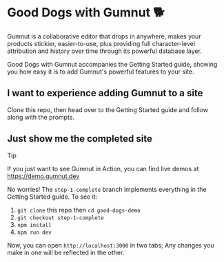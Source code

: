 # Good Dogs with Gumnut 🐕

Gumnut is a collaborative editor that drops in anywhere, makes your products stickier, easier-to-use, plus providing full character-level attribution and history over time through its powerful database layer.

Good Dogs with Gumnut accompanies the Getting Started guide, showing you how easy it is to add Gumnut's powerful features to your site.

## I want to experience adding Gumnut to a site

Clone this repo, then head over to the Getting Started guide and follow along with the prompts.

## Just show me the completed site

> [!TIP] 
> If you just want to see Gumnut in Action, you can find live demos at https://demo.gumnut.dev

No worries! The `step-1-complete` branch implements everything in the Getting Started guide. To see it:

1. `git clone` this repo then `cd good-dogs-demo`
1. `git checkout step-1-complete`
1. `npm install`
1. `npm run dev`

Now, you can open `http://localhost:3000` in two tabs; Any changes you make in one will be reflected in the other.

